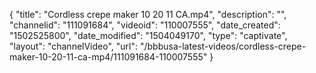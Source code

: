 {
    "title": "Cordless crepe maker 10 20 11 CA.mp4",
    "description": "",
    "channelid": "111091684",
    "videoid": "110007555",
    "date_created": "1502525800",
    "date_modified": "1504049170",
    "type": "captivate",
    "layout": "channelVideo",
    "url": "\/bbbusa-latest-videos\/cordless-crepe-maker-10-20-11-ca-mp4\/111091684-110007555"
}